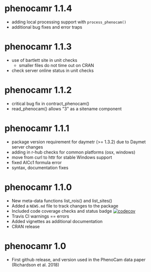 # phenocamr 1.1.4

* adding local processing support with `process_phenocam()`
* additional bug fixes and error traps

# phenocamr 1.1.3

* use of bartlett site in unit checks
  * smaller files do not time out on CRAN
* check server online status in unit checks

# phenocamr 1.1.2

* critical bug fix in contract_phenocam()
* read_phenocam() allows "3" as a sitename component

# phenocamr 1.1.1

* package version requirement for daymetr (>= 1.3.2) due to Daymet server changes
* adding in r-hub checks for common platforms (osx, windows)
* move from curl to httr for stable Windows support
* fixed AICc1 formula error
* syntax, documentation fixes

# phenocamr 1.1.0

* New meta-data functions list_rois() and list_sites()
* Added a `NEWS.md` file to track changes to the package
* Included code coverage checks and status badge [![codecov](https://codecov.io/gh/khufkens/phenocamr/branch/master/graph/badge.svg)](https://codecov.io/gh/khufkens/phenocamr)
* Travis CI warnings == errors
* Added vignettes as additional documentation
* CRAN release

# phenocamr 1.0

* First github release, and version used in the PhenoCam data paper (Richardson et al. 2018)
